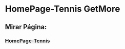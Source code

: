 

# HomePage-Tennis GetMore

## Mirar Página:

### [HomePage-Tennis](https://leninfelix.github.io/HomePage-Tennis/)